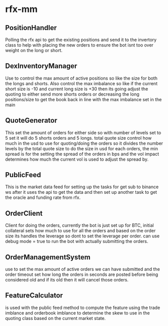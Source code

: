 # rfx-mm
 

## PositionHandler

Polling the rfx api to get the existing positions and send it to the invertory class to help with placing the new orders to ensure the bot isnt too over weight on the long or short.


##  DexInventoryManager
Use to control the max amount of active positions so like the size for both the longs and shorts. Also control the max imbalance so like if the current short size is -10 and current long size is +30 then its going adjust the quoting to either send more shorts orders or decreasing the long positions/size to get the book back in line with the max imbalance set in the main

## QuoteGenerator

This set the amount of orders for either side so with number of levels set to 5 set it will do 5 shorts orders and 5 longs.
total quote size control how much in the usd to use for quoting/doing the orders so it divides the number levels by the total quote size to do the size in usd for each orders, the min spread is for the setting the spread of the orders in bps and the vol impact determines how much the current vol is used to adjust the spread by.

## PublicFeed

This is the market data feed for setting up the tasks for get sub to binance ws after it uses the api to get the data and then set up another task to get the oracle and funding rate from rfx.

## OrderClient

Client for doing the orders, currently the bot is just set up for BTC, initial collateral sets how much to use for all the orders and based on the order size its handles the leverage so dont to set the leverage per order. can use debug mode = true to run the bot with actually submitting the orders.


## OrderManagementSystem

use to set the max amount of active orders we can have submitted and the order timeout set how long the orders in seconds are posted before being considered old and if its old then it will cancel those orders.


## FeatureCalculator

is used with the public feed method to compute the feature using the trade imblance and orderbook imblance to determine the skew to use in the quoting class based on the current market state.